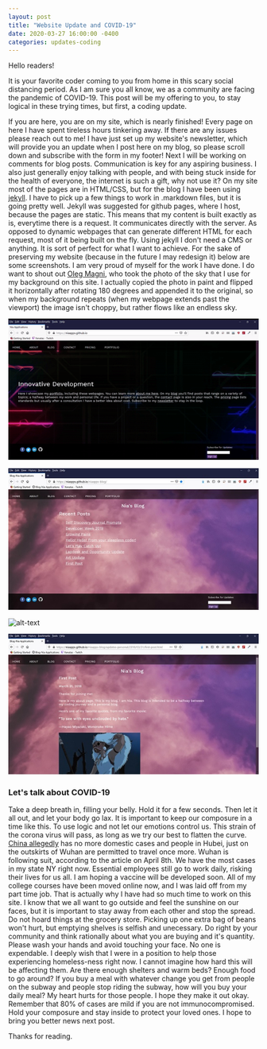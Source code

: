 ```yaml
---
layout: post
title: "Website Update and COVID-19"
date: 2020-03-27 16:00:00 -0400
categories: updates-coding
---
```


Hello readers!

It is your favorite coder coming to you from home in this scary social distancing period. As I am sure you all know, we as a community are facing the pandemic of COVID-19. This post will be my offering to you, to stay logical in these trying times, but first, a coding update.

If you are here, you are on my site, which is nearly finished! Every page on here I have spent tireless hours 
tinkering away. If there are any issues please reach out to me! I have just set up my website's newsletter, which will provide you an update when I post here on my blog, so please scroll down and subscribe with the form in my footer! Next I will be working on comments for blog posts. Communication is key for any aspiring business. I also just generally enjoy talking with people, and with being stuck inside for the health of everyone, the internet is such a gift, why not use it? On my site most of the pages are in HTML/CSS, but for the blog I have been using [jekyll](https://jekyllrb.com/). I have to pick up a few things to work in .markdown files, but it is going pretty well. Jekyll was suggested for github pages, where I host, because the pages are static. This means that my content is built exactly as is, everytime there is a request. It communicates directly with the server. As opposed to dynamic webpages that can generate different HTML for each request, most of it being built on the fly. Using jekyll I don't need a CMS or anything. It is sort of perfect for what I want to achieve. For the sake of preserving my website (because in the future I may redesign it) below are some screenshots. I am very proud of myself for the work I have done. I do want to shout out [Oleg Magni](https://www.pexels.com/@oleg-magni), who took the photo of the sky that I use for my background on this site. I actually copied the photo in paint and flipped it horizontally after rotating 180 degrees and appended it to the original, so when my background repeats (when my webpage extends past the viewport) the image isn't choppy, but rather flows like an endless sky.

![alt-text](/images/w1.gif "Home Page") 


 ![alt-text](/images/w2.jpg "Blog")


![alt-text](/images/w3.gif "Portfolio Page")


 ![alt-text](/images/w4.jpg "Blog post")



### Let's talk about COVID-19
Take a deep breath in, filling your belly. Hold it for a few seconds. Then let it all out, and let your body go lax. It is important to keep our composure in a time like this. To use logic and not let our emotions control us. This strain of the corona virus will pass, as long as we try our best to flatten the curve. [China allegedly](https://www.theguardian.com/world/2020/mar/25/chinas-premier-warns-local-officials-not-to-cover-up-new-covid-19-cases-as-hubei-reopens) has no more domestic cases and people in Hubei, just on the outskirts of Wuhan are permitted to travel once more. Wuhan is following suit, according to the article on April 8th. We have the most cases in my state NY right now. Essential employees still go to work daily, risking their lives for us all. I am hoping a vaccine will be developed soon. All of my college courses have been moved online now, and I was laid off from my part time job. That is actually why I have had so much time to work on this site. I know that we all want to go outside and feel the sunshine on our faces, but it is important to stay away from each other and stop the spread. Do not hoard things at the grocery store. Picking up one extra bag of beans won't hurt, but emptying shelves is selfish and unecessary. Do right by your community and think rationally about what you are buying and it's quantity. Please wash your hands and avoid touching your face. No one is expendable. I deeply wish that I were in a position to help those experiencing homeless-ness right now. I cannot imagine how hard this will be affecting them. Are there enough shelters and warm beds? Enough food to go around? If you buy a meal with whatever change you get from people on the subway and people stop riding the subway, how will you buy your daily meal? My heart hurts for those people. I hope they make it out okay. Remember that 80% of cases are mild if you are not immunocompromised. Hold your composure and stay inside to protect your loved ones. I hope to bring you better news next post.

Thanks for reading.
